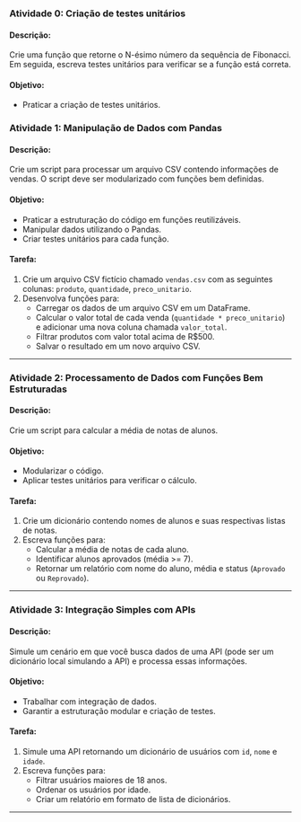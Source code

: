 ### **Atividade 0: Criação de testes unitários**

#### **Descrição:**
Crie uma função que retorne o N-ésimo número da sequência de Fibonacci. Em seguida, escreva testes unitários para verificar se a função está correta.

#### **Objetivo:**
- Praticar a criação de testes unitários.

### **Atividade 1: Manipulação de Dados com Pandas**

#### **Descrição:**
Crie um script para processar um arquivo CSV contendo informações de vendas. O script deve ser modularizado com funções bem definidas.

#### **Objetivo:**
- Praticar a estruturação do código em funções reutilizáveis.
- Manipular dados utilizando o Pandas.
- Criar testes unitários para cada função.

#### **Tarefa:**
1. Crie um arquivo CSV fictício chamado `vendas.csv` com as seguintes colunas: `produto`, `quantidade`, `preco_unitario`.
2. Desenvolva funções para:
   - Carregar os dados de um arquivo CSV em um DataFrame.
   - Calcular o valor total de cada venda (`quantidade * preco_unitario`) e adicionar uma nova coluna chamada `valor_total`.
   - Filtrar produtos com valor total acima de R$500.
   - Salvar o resultado em um novo arquivo CSV.

---

### **Atividade 2: Processamento de Dados com Funções Bem Estruturadas**

#### **Descrição:**
Crie um script para calcular a média de notas de alunos. 

#### **Objetivo:**
- Modularizar o código.
- Aplicar testes unitários para verificar o cálculo.

#### **Tarefa:**
1. Crie um dicionário contendo nomes de alunos e suas respectivas listas de notas.
2. Escreva funções para:
   - Calcular a média de notas de cada aluno.
   - Identificar alunos aprovados (média >= 7).
   - Retornar um relatório com nome do aluno, média e status (`Aprovado` ou `Reprovado`).

---

### **Atividade 3: Integração Simples com APIs**

#### **Descrição:**
Simule um cenário em que você busca dados de uma API (pode ser um dicionário local simulando a API) e processa essas informações.

#### **Objetivo:**
- Trabalhar com integração de dados.
- Garantir a estruturação modular e criação de testes.

#### **Tarefa:**
1. Simule uma API retornando um dicionário de usuários com `id`, `nome` e `idade`.
2. Escreva funções para:
   - Filtrar usuários maiores de 18 anos.
   - Ordenar os usuários por idade.
   - Criar um relatório em formato de lista de dicionários.

---